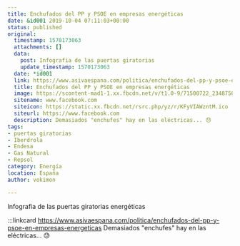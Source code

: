 ```yaml
---
title: Enchufados del PP y PSOE en empresas energéticas
date: &id001 2019-10-04 07:11:03+00:00
status: published
original:
  timestamp: 1570173063
  attachments: []
  data:
    post: Infografia de las puertas giratorias
    update_timestamp: 1570173063
  date: *id001
  link: https://www.asivaespana.com/politica/enchufados-del-pp-y-psoe-en-empresas-energeticas
  title: Enchufados del PP y PSOE en empresas energéticas
  image: https://scontent-mad1-1.xx.fbcdn.net/v/t1.0-9/71500722_2348750502041141_1617968696423088128_n.jpg?_nc_cat=100&_nc_sid=e007fa&_nc_ohc=t9hQ4Lv4VLgAX-YxBtZ&_nc_ht=scontent-mad1-1.xx&oh=3dbb266f2f0562911464379fc8fb10d4&oe=5F5739BE
  sitename: www.facebook.com
  siteicon: https://static.xx.fbcdn.net/rsrc.php/yz/r/KFyVIAWzntM.ico
  siteurl: https://www.facebook.com
  description: Demasiados "enchufes" hay en las eléctricas... 😓
tags:
- puertas giratorias
- Iberdrola
- Endesa
- Gas Natural
- Repsol
category: Energía
location: España
author: vokimon

---
```

Infografia de las puertas giratorias energéticas

:::linkcard https://www.asivaespana.com/politica/enchufados-del-pp-y-psoe-en-empresas-energeticas
    Demasiados "enchufes" hay en las eléctricas... 😓

